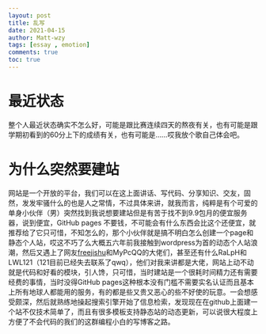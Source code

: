 ```yaml
---
layout: post
title: 乱写
date: 2021-04-15
author: Matt-wzy
tags: [essay , emotion]
comments: true
toc: true
---
```


# 最近状态

整个人最近状态确实不怎么好，可能是跟比赛连续四天的熬夜有关，也有可能是跟学期初看到的60分上下的成绩有关，也有可能是……哎我放个歌自己体会吧。

<div class="aplayer" data-id="30284674" data-server="netease" data-type="song" data-mode="random"></div>

# 为什么突然要建站

网站是一个开放的平台，我们可以在这上面讲话、写代码、分享知识、交友，固然，发发牢骚什么的也是人之常情，不过具体来讲，就我而言，纯粹是有个可爱的单身小伙伴（男）突然找到我说想要建站但是有苦于找不到9.9包月的便宜服务器，说到便宜，GitHub pages 不要钱，不可能会有什么东西会比这个还便宜，就推荐给了它只可惜，不知怎么的，那个小伙伴就是搞不明白怎么创建一个page和静态个人站，哎这不巧了么大概五六年前我接触到wordpress为首的动态个人站浪潮，然后又遇上了网友[freejishu](http://freejishu.com "freejishu")和MyPcQQ的大佬们，甚至还有什么RaLpH和LWL121（121目前已经失去联系了qwq），他们对我来讲都是大佬，网站上动不动就是代码和好看的模块，引人馋，只可惜，当时建站是一个很耗时间精力还有需要经费的事情，当时没得GitHub pages这种根本没有门槛不需要实名认证而且基本上所有地球人都能用的服务，有的都是些又贵又恶心的些不好使的玩意。一会想感受颇深，然后就熟练地操起搜索引擎开始了信息检索，发现现在在github上面建一个站不仅技术简单了，而且有很多模板支持静态站的动态更新，可以说很大程度上方便了不会代码的我们的这群编程小白的写博客之路。
